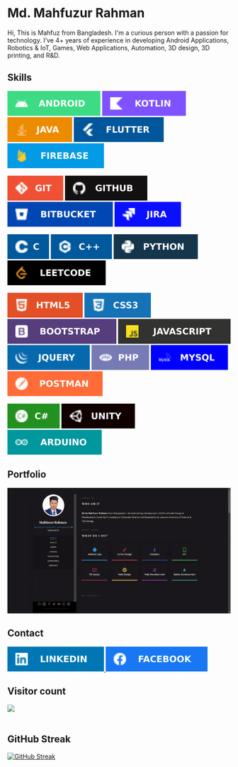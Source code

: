 <!---
<p align="center">
<a href="https://mahfuznow.com/"><img src="https://github.com/mahfuznow/mahfuznow/blob/master/images/qr-code-transparent.png?raw=true" width="150" > </a>
</p>
-->

<!-- <p align="center">
<a href="https://mahfuznow.com/"><img src="https://github.com/mahfuznow/mahfuznow/blob/master/images/mahfuznow-logo.JPG?raw=true" width="150" > </a>
</p> -->


# Md. Mahfuzur Rahman

Hi, This is Mahfuz from Bangladesh. I'm a curious person with a passion for technology. I’ve 4+ years of experience in developing Android Applications, Robotics & IoT, Games, Web Applications, Automation, 3D design, 3D printing, and R&D.


## Skills
<img src="https://github.com/mahfuznow/mahfuznow/blob/master/badges/android.svg?raw=true"> <img src="https://github.com/mahfuznow/mahfuznow/blob/master/badges/kotlin.svg?raw=true"> <img src="https://github.com/mahfuznow/mahfuznow/blob/master/badges/java.svg?raw=true"> <img src="https://github.com/mahfuznow/mahfuznow/blob/master/badges/flutter.svg?raw=true"> <img src="https://github.com/mahfuznow/mahfuznow/blob/master/badges/firebase.svg?raw=true">

<img src="https://github.com/mahfuznow/mahfuznow/blob/master/badges/git.svg?raw=true"> <img src="https://github.com/mahfuznow/mahfuznow/blob/master/badges/github.svg?raw=true"> <img src="https://github.com/mahfuznow/mahfuznow/blob/master/badges/bitbucket.svg?raw=true"> <img src="https://github.com/mahfuznow/mahfuznow/blob/master/badges/jira.svg?raw=true">

 <img src="https://github.com/mahfuznow/mahfuznow/blob/master/badges/c.svg?raw=true"> <img src="https://github.com/mahfuznow/mahfuznow/blob/master/badges/c++.svg?raw=true"> <img src="https://github.com/mahfuznow/mahfuznow/blob/master/badges/python.svg?raw=true"> <img src="https://github.com/mahfuznow/mahfuznow/blob/master/badges/leetcode.svg?raw=true">

<img src="https://github.com/mahfuznow/mahfuznow/blob/master/badges/html5.svg?raw=true"> <img src="https://github.com/mahfuznow/mahfuznow/blob/master/badges/css3.svg?raw=true"> <img src="https://github.com/mahfuznow/mahfuznow/blob/master/badges/bootstrap.svg?raw=true"> <img src="https://github.com/mahfuznow/mahfuznow/blob/master/badges/javascript2.svg?raw=true"><img src="https://github.com/mahfuznow/mahfuznow/blob/master/badges/jquery.svg?raw=true"> <img src="https://github.com/mahfuznow/mahfuznow/blob/master/badges/php.svg?raw=true"> <img src="https://github.com/mahfuznow/mahfuznow/blob/master/badges/mysql.svg?raw=true"> <img src="https://github.com/mahfuznow/mahfuznow/blob/master/badges/postman.svg?raw=true">
 
 <img src="https://github.com/mahfuznow/mahfuznow/blob/master/badges/c-sharp.svg?raw=true"> <img src="https://github.com/mahfuznow/mahfuznow/blob/master/badges/unity.svg?raw=true"> <img src="https://github.com/mahfuznow/mahfuznow/blob/master/badges/arduino.svg?raw=true">

<!--
## Recent Works
<a href="https://mahfuznow.com/"><img src="https://raw.githubusercontent.com/mahfuznow/mahfuznow/master/gif/recent-work-gif.gif" > </a>
 -->

## Portfolio
<picture>
<source 
  srcset="./gif/website_video_dark.gif"
  media="(prefers-color-scheme: dark)"
/>
<source
  srcset="./gif/website_video_light.gif"
  media="(prefers-color-scheme: light), (prefers-color-scheme: no-preference)"
/>
<a href="https://mahfuznow.com/"><img src="./gif/website_video_dark.gif"> </a>
</picture>

## Contact
<a href="https://www.linkedin.com/in/mahfuznow/"> <img src="https://github.com/mahfuznow/mahfuznow/blob/master/badges/linkedin.svg?raw=true"> </a> <a href="https://www.facebook.com/mahfuznow"> <img src="https://github.com/mahfuznow/mahfuznow/blob/master/badges/facebook.svg?raw=true"> </a> 

## Visitor count
<a href="https://github.com/mahfuznow/mahfuznow">
    <img src="https://komarev.com/ghpvc/?username=mahfuznow&color=brightgreen&label=Visitor+count&style=plastic">
</a>
<br></br>

## GitHub Streak
[![GitHub Streak](https://github-readme-streak-stats.herokuapp.com?user=mahfuznow&theme=soft-green&hide_border=true)](https://git.io/streak-stats)


<!--
## GitHub Stats
<picture>
<source 
  srcset="https://github-readme-stats.vercel.app/api?username=mahfuznow&show_icons=true&theme=dark"
  media="(prefers-color-scheme: dark)"
/>
<source
  srcset="https://github-readme-stats.vercel.app/api?username=mahfuznow&show_icons=true"
  media="(prefers-color-scheme: light), (prefers-color-scheme: no-preference)"
/>
<img src="https://github-readme-stats.vercel.app/api?username=mahfuznow&show_icons=true" />
</picture>

## Top Lang
<picture>
<source 
  srcset="https://github-readme-stats.vercel.app/api/top-langs/?username=mahfuznow&theme=dark"
  media="(prefers-color-scheme: dark)"
/>
<source
  srcset="https://github-readme-stats.vercel.app/api/top-langs/?username=mahfuznow"
  media="(prefers-color-scheme: light), (prefers-color-scheme: no-preference)"
/>
<img src="https://github-readme-stats.vercel.app/api/top-langs/?username=mahfuznow" />
</picture>

-->
